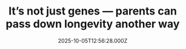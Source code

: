 ---
title: "It’s not just genes — parents can pass down longevity another way"
date: 2025-10-05T12:56:28.000Z
category: Health
externalLink: "https://www.sciencedaily.com/releases/2025/10/251005085628.htm"
image: ""
excerpt: "Scientists studying tiny roundworms have uncovered how the secrets of a long life can be passed from parents to their offspring — without changing DNA. The discovery shows that when certain cellular structures called lysosomes change in ways that promote longevity, those benefits can travel from body cells to reproductive cells. This information is carried by histones, special proteins that…"
---
